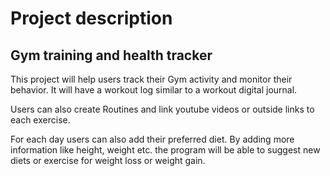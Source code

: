 # Project description

## Gym training and health tracker

This project will help users track their Gym activity and monitor their behavior.
It will have a workout log similar to a workout digital journal.

Users can also create Routines and link youtube videos or outside links to each exercise.

For each day users can also add their preferred diet. By adding more information like height, weight etc. the program will be able to suggest new diets or exercise for weight loss or weight gain.
